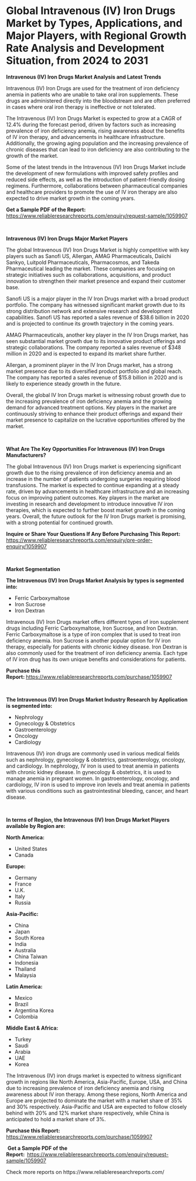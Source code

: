 <p><h1>Global Intravenous (IV) Iron Drugs Market by Types, Applications, and Major Players, with Regional Growth Rate Analysis and Development Situation, from 2024 to 2031</h1></p><p><strong>Intravenous (IV) Iron Drugs Market Analysis and Latest Trends</strong></p>
<p><p>Intravenous (IV) Iron Drugs are used for the treatment of iron deficiency anemia in patients who are unable to take oral iron supplements. These drugs are administered directly into the bloodstream and are often preferred in cases where oral iron therapy is ineffective or not tolerated.</p><p>The Intravenous (IV) Iron Drugs Market is expected to grow at a CAGR of 12.4% during the forecast period, driven by factors such as increasing prevalence of iron deficiency anemia, rising awareness about the benefits of IV iron therapy, and advancements in healthcare infrastructure. Additionally, the growing aging population and the increasing prevalence of chronic diseases that can lead to iron deficiency are also contributing to the growth of the market.</p><p>Some of the latest trends in the Intravenous (IV) Iron Drugs Market include the development of new formulations with improved safety profiles and reduced side effects, as well as the introduction of patient-friendly dosing regimens. Furthermore, collaborations between pharmaceutical companies and healthcare providers to promote the use of IV iron therapy are also expected to drive market growth in the coming years.</p></p>
<p><strong>Get a Sample PDF of the Report:&nbsp;</strong> <a href="https://www.reliableresearchreports.com/enquiry/request-sample/1059907">https://www.reliableresearchreports.com/enquiry/request-sample/1059907</a></p>
<p>&nbsp;</p>
<p><strong>Intravenous (IV) Iron Drugs Major Market Players</strong></p>
<p><p>The global Intravenous (IV) Iron Drugs Market is highly competitive with key players such as Sanofi US, Allergan, AMAG Pharmaceuticals, Daiichi Sankyo, Luitpold Pharmaceuticals, Pharmacosmos, and Takeda Pharmaceutical leading the market. These companies are focusing on strategic initiatives such as collaborations, acquisitions, and product innovation to strengthen their market presence and expand their customer base.</p><p>Sanofi US is a major player in the IV Iron Drugs market with a broad product portfolio. The company has witnessed significant market growth due to its strong distribution network and extensive research and development capabilities. Sanofi US has reported a sales revenue of $38.6 billion in 2020 and is projected to continue its growth trajectory in the coming years.</p><p>AMAG Pharmaceuticals, another key player in the IV Iron Drugs market, has seen substantial market growth due to its innovative product offerings and strategic collaborations. The company reported a sales revenue of $348 million in 2020 and is expected to expand its market share further.</p><p>Allergan, a prominent player in the IV Iron Drugs market, has a strong market presence due to its diversified product portfolio and global reach. The company has reported a sales revenue of $15.8 billion in 2020 and is likely to experience steady growth in the future.</p><p>Overall, the global IV Iron Drugs market is witnessing robust growth due to the increasing prevalence of iron deficiency anemia and the growing demand for advanced treatment options. Key players in the market are continuously striving to enhance their product offerings and expand their market presence to capitalize on the lucrative opportunities offered by the market.</p></p>
<p>&nbsp;</p>
<p><strong>What Are The Key Opportunities For Intravenous (IV) Iron Drugs Manufacturers?</strong></p>
<p><p>The global Intravenous (IV) Iron Drugs market is experiencing significant growth due to the rising prevalence of iron deficiency anemia and an increase in the number of patients undergoing surgeries requiring blood transfusions. The market is expected to continue expanding at a steady rate, driven by advancements in healthcare infrastructure and an increasing focus on improving patient outcomes. Key players in the market are investing in research and development to introduce innovative IV iron therapies, which is expected to further boost market growth in the coming years. Overall, the future outlook for the IV Iron Drugs market is promising, with a strong potential for continued growth.</p></p>
<p><strong>Inquire or Share Your Questions If Any Before Purchasing This Report:</strong> <a href="https://www.reliableresearchreports.com/enquiry/pre-order-enquiry/1059907">https://www.reliableresearchreports.com/enquiry/pre-order-enquiry/1059907</a></p>
<p>&nbsp;</p>
<p><strong>Market Segmentation</strong></p>
<p><strong>The Intravenous (IV) Iron Drugs Market Analysis by types is segmented into:</strong></p>
<p><ul><li>Ferric Carboxymaltose</li><li>Iron Sucrose</li><li>Iron Dextran</li></ul></p>
<p><p>Intravenous (IV) Iron Drugs market offers different types of iron supplement drugs including Ferric Carboxymaltose, Iron Sucrose, and Iron Dextran. Ferric Carboxymaltose is a type of iron complex that is used to treat iron deficiency anemia. Iron Sucrose is another popular option for IV iron therapy, especially for patients with chronic kidney disease. Iron Dextran is also commonly used for the treatment of iron deficiency anemia. Each type of IV iron drug has its own unique benefits and considerations for patients.</p></p>
<p><strong>Purchase this Report:&nbsp;</strong><a href="https://www.reliableresearchreports.com/purchase/1059907">https://www.reliableresearchreports.com/purchase/1059907</a></p>
<p>&nbsp;</p>
<p><strong>The Intravenous (IV) Iron Drugs Market Industry Research by Application is segmented into:</strong></p>
<p><ul><li>Nephrology</li><li>Gynecology & Obstetrics</li><li>Gastroenterology</li><li>Oncology</li><li>Cardiology</li></ul></p>
<p><p>Intravenous (IV) iron drugs are commonly used in various medical fields such as nephrology, gynecology & obstetrics, gastroenterology, oncology, and cardiology. In nephrology, IV iron is used to treat anemia in patients with chronic kidney disease. In gynecology & obstetrics, it is used to manage anemia in pregnant women. In gastroenterology, oncology, and cardiology, IV iron is used to improve iron levels and treat anemia in patients with various conditions such as gastrointestinal bleeding, cancer, and heart disease.</p></p>
<p>&nbsp;</p>
<p><strong>In terms of Region, the Intravenous (IV) Iron Drugs Market Players available by Region are:</strong></p>
<p>
    <p> <strong> North America: </strong>
        <ul>
            <li>United States</li>
            <li>Canada</li>
        </ul>
        </p> 
    <p> <strong> Europe: </strong>
        <ul>
            <li>Germany</li>
            <li>France</li>
            <li>U.K.</li>
            <li>Italy</li>
            <li>Russia</li>
        </ul>
        </p> 
    <p> <strong> Asia-Pacific: </strong>
        <ul>
            <li>China</li>
            <li>Japan</li>
            <li>South Korea</li>
            <li>India</li>
            <li>Australia</li>
            <li>China Taiwan</li>
            <li>Indonesia</li>
            <li>Thailand</li>
            <li>Malaysia</li>
        </ul>
        </p> 
    <p> <strong> Latin America: </strong>
        <ul>
            <li>Mexico</li>
            <li>Brazil</li>
            <li>Argentina Korea</li>
            <li>Colombia</li>
        </ul>
        </p> 
    <p> <strong> Middle East & Africa: </strong>
        <ul>
            <li>Turkey</li>
            <li>Saudi</li>
            <li>Arabia</li>
            <li>UAE</li>
            <li>Korea</li>
        </ul>
    </p>
    </p>
<p><p>The Intravenous (IV) iron drugs market is expected to witness significant growth in regions like North America, Asia-Pacific, Europe, USA, and China due to increasing prevalence of iron deficiency anemia and rising awareness about IV iron therapy. Among these regions, North America and Europe are projected to dominate the market with a market share of 35% and 30% respectively. Asia-Pacific and USA are expected to follow closely behind with 20% and 12% market share respectively, while China is anticipated to hold a market share of 3%.</p></p>
<p><strong>Purchase this Report: </strong><a href="https://www.reliableresearchreports.com/purchase/1059907">https://www.reliableresearchreports.com/purchase/1059907</a></p>
<p>&nbsp;<strong>Get a Sample PDF of the Report:&nbsp;&nbsp;</strong><a href="https://www.reliableresearchreports.com/enquiry/request-sample/1059907">https://www.reliableresearchreports.com/enquiry/request-sample/1059907</a></p>
<p><strong></strong></p>
<p>Check more reports on https://www.reliableresearchreports.com/</p>